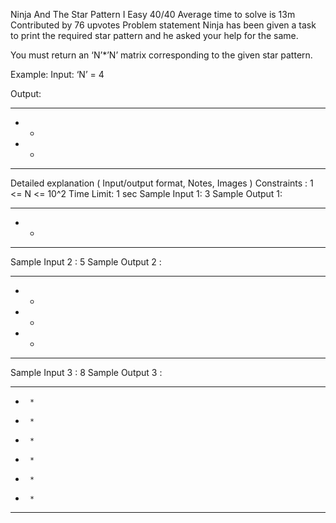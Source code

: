  Ninja And The Star Pattern I
Easy
40/40
Average time to solve is 13m
Contributed by
76 upvotes
Problem statement
Ninja has been given a task to print the required star pattern and he asked your help for the same.

You must return an ‘N’*’N’ matrix corresponding to the given star pattern.

Example:
Input: ‘N’ = 4

Output: 

****
*  *
*  *
****
Detailed explanation ( Input/output format, Notes, Images )
Constraints :
1  <= N <= 10^2
Time Limit: 1 sec
Sample Input 1:
3
Sample Output 1:
***
* *
***
Sample Input 2 :
5
Sample Output 2 :
*****
*   *
*   *
*   *
*****
Sample Input 3 :
8
Sample Output 3 :
********
*      *
*      *
*      *
*      *
*      *
*      *
********
